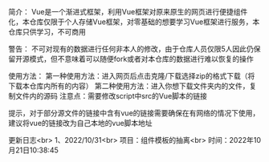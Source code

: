 简介：
Vue是一个渐进式框架，利用Vue框架对原来原生的网页进行便捷组件化，本仓库仅限于个人存储Vue框架，对零基础的想要学习Vue框架进行服务，本仓库只供学习，不可商用

警告：
不可对现有的数据进行任何非本人的修改，由于仓库人员仅限5人因此仍保留开源模式，但不意味着可以随便fork或者对本仓库的数据进行难以恢复的操作

使用方法：
第一种使用方法：进入网页后点击克隆/下载选择zip的格式下载（将下载本仓库内所有的内容）
第二种使用方法：进入你想下载文件夹内的文件，复制文件内的源码 注意点：需要修改script中src的Vue脚本的链接

提示，对于部分源文件的链接中含有vue的链接需要确保在有网络的情况下使用，建议将vue的链接改为自己本地的vue脚本地址

更新日志\<br>
1、2022/10/31\<br>
  项目：组件模板的抽离\<br>
  时间：2022年10月21日10:38:45